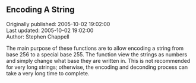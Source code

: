 ## Encoding A String  
Originally published: 2005-10-02 19:02:00  
Last updated: 2005-10-02 19:02:00  
Author: Stephen Chappell  
  
The main purpose of these functions are to allow encoding a string from base 256 to a special base 255. The function view the strings as numbers and simply change what base they are written in. This is not recommended for very long strings; otherwise, the encoding and deconding process can take a very long time to complete.